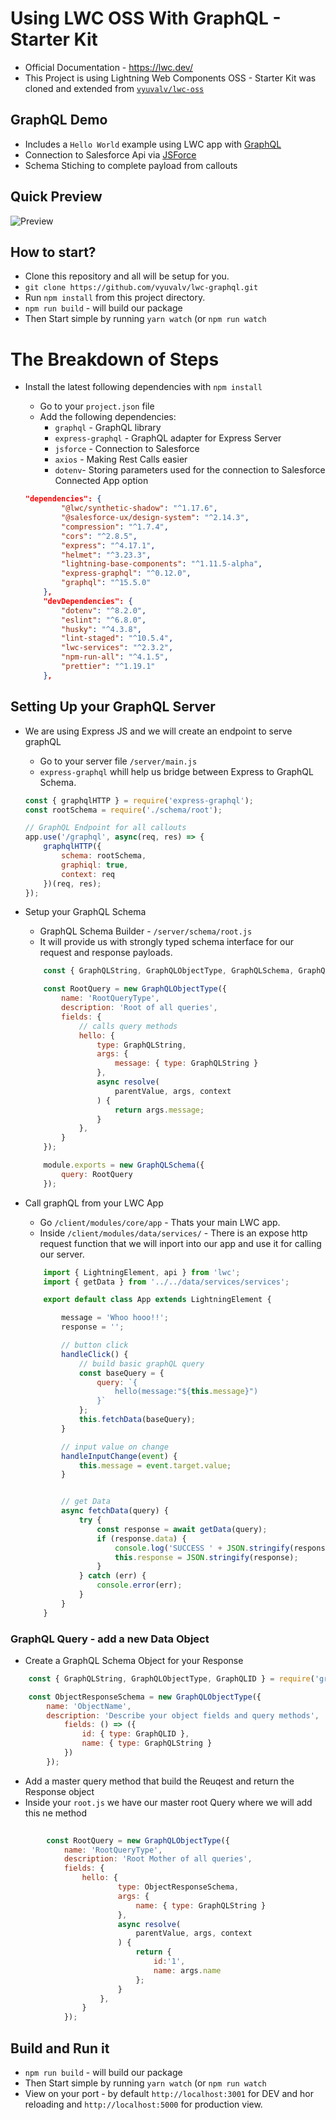 # Using LWC OSS With GraphQL - Starter Kit
- Official Documentation - https://lwc.dev/ 
- This Project is using Lightning Web Components OSS - Starter Kit was cloned and extended from [`vyuvalv/lwc-oss`](https://github.com/vyuvalv/lwc-oss)

## GraphQL Demo
- Includes a `Hello World` example using LWC app with [GraphQL](https://graphql.org)
- Connection to Salesforce Api via [JSForce](https://jsforce.github.io/)
- Schema Stiching to complete payload from callouts

## Quick Preview
![Preview](./docs/Hola.png)


## How to start?
- Clone this repository and all will be setup for you. 
- `git clone https://github.com/vyuvalv/lwc-graphql.git` 
- Run `npm install` from this project directory.
- `npm run build` - will build our package
- Then Start simple by running `yarn watch` (or `npm run watch`


# The Breakdown of Steps 
* Install the latest following dependencies with `npm install`
    - Go to your `project.json` file
    - Add the following dependencies:
        * `graphql` - GraphQL library
        * `express-graphql` - GraphQL adapter for Express Server
        * `jsforce` - Connection to Salesforce
        * `axios` - Making Rest Calls easier
        * `dotenv`- Storing parameters used for the connection to Salesforce Connected App option

    ```json
    "dependencies": {
            "@lwc/synthetic-shadow": "^1.17.6",
            "@salesforce-ux/design-system": "^2.14.3",
            "compression": "^1.7.4",
            "cors": "^2.8.5",
            "express": "^4.17.1",
            "helmet": "^3.23.3",
            "lightning-base-components": "^1.11.5-alpha",
            "express-graphql": "^0.12.0",
            "graphql": "^15.5.0"
        },
        "devDependencies": {
            "dotenv": "^8.2.0",
            "eslint": "^6.8.0",
            "husky": "^4.3.8",
            "lint-staged": "^10.5.4",
            "lwc-services": "^2.3.2",
            "npm-run-all": "^4.1.5",
            "prettier": "^1.19.1"
        },
    ```

## Setting Up your GraphQL Server
* We are using Express JS and we will create an endpoint to serve graphQL
    - Go to your server file `/server/main.js`
    - `express-graphql` whill help us bridge between Express to GraphQL Schema.

    ```js
    const { graphqlHTTP } = require('express-graphql');
    const rootSchema = require('./schema/root');

    // GraphQL Endpoint for all callouts
    app.use('/graphql', async(req, res) => {
        graphqlHTTP({
            schema: rootSchema,
            graphiql: true,
            context: req
        })(req, res);
    });
    ```
* Setup your GraphQL Schema  
    - GraphQL Schema Builder - `/server/schema/root.js`
    - It will provide us with strongly typed schema interface for our request and response payloads.

    ```js
        const { GraphQLString, GraphQLObjectType, GraphQLSchema, GraphQLList } = require('graphql');

        const RootQuery = new GraphQLObjectType({
            name: 'RootQueryType',
            description: 'Root of all queries',
            fields: {
                // calls query methods
                hello: {
                    type: GraphQLString,
                    args: {
                        message: { type: GraphQLString }
                    },
                    async resolve(
                        parentValue, args, context
                    ) {
                        return args.message;
                    }
                },
            }
        });

        module.exports = new GraphQLSchema({
            query: RootQuery
        });
    ```

* Call graphQL from your LWC App
    - Go  `/client/modules/core/app` - Thats your main LWC app.
    - Inside `/client/modules/data/services/` - There is an expose http request function that we will inport into our app and use it for calling our server. 

    ```js
        import { LightningElement, api } from 'lwc';
        import { getData } from '../../data/services/services';

        export default class App extends LightningElement {

            message = 'Whoo hooo!!';
            response = '';

            // button click
            handleClick() {
                // build basic graphQL query
                const baseQuery = {
                    query: `{
                        hello(message:"${this.message}")
                    }`
                };
                this.fetchData(baseQuery);
            }

            // input value on change
            handleInputChange(event) {
                this.message = event.target.value;
            }


            // get Data
            async fetchData(query) {
                try {
                    const response = await getData(query);
                    if (response.data) {
                        console.log('SUCCESS ' + JSON.stringify(response));
                        this.response = JSON.stringify(response);
                    }
                } catch (err) {
                    console.error(err);
                }
            }
        }

    ```

### GraphQL Query - add a new Data Object

- Create a GraphQL Schema Object for your Response


```js
    const { GraphQLString, GraphQLObjectType, GraphQLID } = require('graphql');

    const ObjectResponseSchema = new GraphQLObjectType({
        name: 'ObjectName',
        description: 'Describe your object fields and query methods',
            fields: () => ({
                id: { type: GraphQLID },
                name: { type: GraphQLString }
            })
        });

```

- Add a master query method that build the Reuqest and return the Response object
- Inside your `root.js` we have our master root Query where we will add this ne method


```js
        
        const RootQuery = new GraphQLObjectType({
            name: 'RootQueryType',
            description: 'Root Mother of all queries',
            fields: {
                hello: {
                        type: ObjectResponseSchema,
                        args: {
                            name: { type: GraphQLString }
                        },
                        async resolve(
                            parentValue, args, context
                        ) {
                            return { 
                                id:'1',
                                name: args.name
                            };
                        }
                    },
                }
            });
```

## Build and Run it

- `npm run build` - will build our package
- Then Start simple by running `yarn watch` (or `npm run watch`
- View on your port - by default `http://localhost:3001` for DEV and hor reloading and  `http://localhost:5000` for production view.